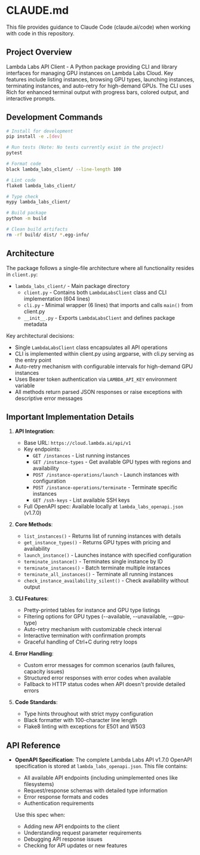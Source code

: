 # CLAUDE.md

This file provides guidance to Claude Code (claude.ai/code) when working with code in this repository.

## Project Overview

Lambda Labs API Client - A Python package providing CLI and library interfaces for managing GPU instances on Lambda Labs Cloud. Key features include listing instances, browsing GPU types, launching instances, terminating instances, and auto-retry for high-demand GPUs. The CLI uses Rich for enhanced terminal output with progress bars, colored output, and interactive prompts.

## Development Commands

```bash
# Install for development
pip install -e .[dev]

# Run tests (Note: No tests currently exist in the project)
pytest

# Format code
black lambda_labs_client/ --line-length 100

# Lint code
flake8 lambda_labs_client/

# Type check
mypy lambda_labs_client/

# Build package
python -m build

# Clean build artifacts
rm -rf build/ dist/ *.egg-info/
```

## Architecture

The package follows a single-file architecture where all functionality resides in `client.py`:

- `lambda_labs_client/` - Main package directory
  - `client.py` - Contains both `LambdaLabsClient` class and CLI implementation (604 lines)
  - `cli.py` - Minimal wrapper (6 lines) that imports and calls `main()` from client.py
  - `__init__.py` - Exports `LambdaLabsClient` and defines package metadata

Key architectural decisions:
- Single `LambdaLabsClient` class encapsulates all API operations
- CLI is implemented within client.py using argparse, with cli.py serving as the entry point
- Auto-retry mechanism with configurable intervals for high-demand GPU instances
- Uses Bearer token authentication via `LAMBDA_API_KEY` environment variable
- All methods return parsed JSON responses or raise exceptions with descriptive error messages

## Important Implementation Details

1. **API Integration**: 
   - Base URL: `https://cloud.lambda.ai/api/v1`
   - Key endpoints:
     - `GET /instances` - List running instances
     - `GET /instance-types` - Get available GPU types with regions and availability
     - `POST /instance-operations/launch` - Launch instances with configuration
     - `POST /instance-operations/terminate` - Terminate specific instances
     - `GET /ssh-keys` - List available SSH keys
   - Full OpenAPI spec: Available locally at `lambda_labs_openapi.json` (v1.7.0)

2. **Core Methods**:
   - `list_instances()` - Returns list of running instances with details
   - `get_instance_types()` - Returns GPU types with pricing and availability
   - `launch_instance()` - Launches instance with specified configuration
   - `terminate_instance()` - Terminates single instance by ID
   - `terminate_instances()` - Batch terminate multiple instances
   - `terminate_all_instances()` - Terminate all running instances
   - `check_instance_availability_silent()` - Check availability without output

3. **CLI Features**:
   - Pretty-printed tables for instance and GPU type listings
   - Filtering options for GPU types (--available, --unavailable, --gpu-type)
   - Auto-retry mechanism with customizable check interval
   - Interactive termination with confirmation prompts
   - Graceful handling of Ctrl+C during retry loops

4. **Error Handling**: 
   - Custom error messages for common scenarios (auth failures, capacity issues)
   - Structured error responses with error codes when available
   - Fallback to HTTP status codes when API doesn't provide detailed errors

5. **Code Standards**:
   - Type hints throughout with strict mypy configuration
   - Black formatter with 100-character line length
   - Flake8 linting with exceptions for E501 and W503

## API Reference

- **OpenAPI Specification**: The complete Lambda Labs API v1.7.0 OpenAPI specification is stored at `lambda_labs_openapi.json`. This file contains:
  - All available API endpoints (including unimplemented ones like filesystems)
  - Request/response schemas with detailed type information
  - Error response formats and codes
  - Authentication requirements
  
  Use this spec when:
  - Adding new API endpoints to the client
  - Understanding request parameter requirements
  - Debugging API response issues
  - Checking for API updates or new features